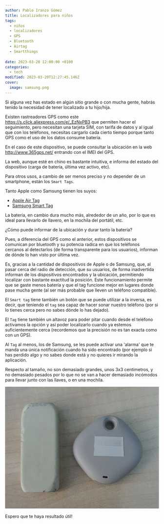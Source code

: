 ```yaml
---
author: Pablo Iranzo Gómez
title: Localizadores para niños
tags:
  - niños
  - localizadores
  - GPS
  - Bluetooth
  - Airtag
  - Smartthings

date: 2023-03-20 12:00:00 +0100
categories:
  - tech
modified: 2023-03-20T12:27:45.146Z
cover:
  image: samsung.png
---
```


Si alguna vez has estado en algún sitio grande o con mucha gente, habrás tenido la necesidad de tener localizado a tu hijo/hija.

Existen rastreadores GPS como este <https://s.click.aliexpress.com/e/_EzNxPB3> que permiten hacer el seguimiento, pero necesitan una tarjeta SIM, con tarifa de datos y al igual que con los teléfonos, necesitas cargarlo cada cierto tiempo porque tanto GPS como el uso de los datos consume batería.

En el caso de este dispositivo, se puede consultar la ubicación en la web <http://www.365gps.net/> entrando con el IMEI del GPS.

La web, aunque esté en chino es bastante intuitiva, e informa del estado del dispositivo (carga de batería, última vez activo, etc).

Para otros usos, a cambio de ser menos preciso y no depender de un smartphone, están los `Smart Tags`.

Tanto Apple como Samsung tienen los suyos:

- [Apple Air Tag](https://www.amazon.es/dp/B09364K56M?tag=redken-21)
- [Samsung Smart Tag](https://www.amazon.es/dp/B08P94RML3?tag=redken-21)

La batería, en cambio dura mucho más, alrededor de un año, por lo que es ideal para llevarlo de llavero, en la mochila del portátil, etc.

¿Cómo puede informar de la ubicación y durar tanto la batería?

Pues, a diferencia del GPS como el anterior, estos dispositivos se comunican por bluetooth y su potencia radica en que los teléfonos cercanos al detectarlos (de forma transparente para los usuarios), informan de dónde lo han visto por última vez.

Es, gracias a la cantidad de dispositivos de Apple o de Samsung, que, al pasar cerca del radio de detección, que su usuarios, de forma inadvertida informan de los dispositivos encontrados y la ubicación, permitiendo localizar con bastante exactitud la posición. Este funcionamiento permite que se gaste menos batería y que el tag funcione mejor en lugares donde pase mucha gente (al ser más probable que lleven un teléfono compatible).

El `Smart tag` tiene también un botón que se puede utilizar a la inversa, es decir, que teniendo el `tag` sea capaz de hacer sonar nuestro teléfono (por si lo tienes cerca pero no sabes dónde lo has dejado).

El `Tag` tiene también un altavoz para poder pitar cuando desde el teléfono activamos la opción y así poder localizarlo cuando ya estemos suficientemente cerca (recordemos que la precisión no es tan exacta como con un GPS).

Al `Tag` al menos, los de Samsung, se les puede activar una 'alarma' que te manda una única notificación cuando ha sido encontrado (por ejemplo si has perdido algo y no sabes donde está y no quieres ir mirando la aplicación.

Respecto al tamaño, no son demasiado grandes, unos 3x3 centímetros, y no demasiado pesados por lo que no se van a hacer demasiado incómodos para llevar junto con las llaves, o en una mochila.

![](samsung.png)

Espero que te haya resultado útil!
